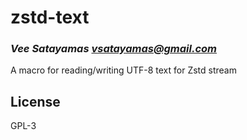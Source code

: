 # zstd-text
### _Vee Satayamas <vsatayamas@gmail.com>_

A macro for reading/writing UTF-8 text for Zstd stream 

## License

GPL-3
